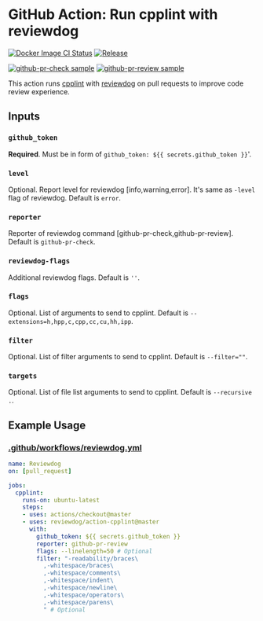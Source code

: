 # GitHub Action: Run cpplint with reviewdog

[![Docker Image CI Status](https://github.com/reviewdog/action-cpplint/workflows/Docker%20Image%20CI/badge.svg?branch=master)](https://github.com/reviewdog/action-cpplint/actions)
[![Release](https://img.shields.io/github/release/reviewdog/action-cpplint.svg?maxAge=43200)](https://github.com/reviewdog/action-cpplint/releases)

[![github-pr-check sample](https://user-images.githubusercontent.com/1439172/67361002-68025080-f5a2-11e9-97b7-530d0531edb4.png)](https://github.com/reviewdog/action-cpplint/pull/2)
[![github-pr-review sample](https://user-images.githubusercontent.com/1439172/67361077-9c760c80-f5a2-11e9-98e4-975052cd6fd4.png)](https://github.com/reviewdog/action-cpplint/pull/2)


This action runs [cpplint](https://pypi.org/project/cpplint/) with [reviewdog](https://github.com/reviewdog/reviewdog) on pull requests to improve code review experience.

## Inputs

### `github_token`

**Required**. Must be in form of `github_token: ${{ secrets.github_token }}`'.

### `level`

Optional. Report level for reviewdog [info,warning,error].
It's same as `-level` flag of reviewdog.
Default is `error`.

### `reporter`

Reporter of reviewdog command [github-pr-check,github-pr-review].
Default is `github-pr-check`.

### `reviewdog-flags`
Additional reviewdog flags.
Default is `''`.

### `flags`

Optional. List of arguments to send to cpplint.
Default is `--extensions=h,hpp,c,cpp,cc,cu,hh,ipp`.

### `filter`

Optional. List of filter arguments to send to cpplint.
Default is `--filter=""`.

### `targets`

Optional. List of file list arguments to send to cpplint.
Default is `--recursive .`.

## Example Usage

### [.github/workflows/reviewdog.yml](.github/workflows/reviewdog.yml)

```yml
name: Reviewdog
on: [pull_request]

jobs:
  cpplint:
    runs-on: ubuntu-latest
    steps:
    - uses: actions/checkout@master
    - uses: reviewdog/action-cpplint@master
      with:
        github_token: ${{ secrets.github_token }}
        reporter: github-pr-review
        flags: --linelength=50 # Optional
        filter: "-readability/braces\
          ,-whitespace/braces\
          ,-whitespace/comments\
          ,-whitespace/indent\
          ,-whitespace/newline\
          ,-whitespace/operators\
          ,-whitespace/parens\
          " # Optional
```

